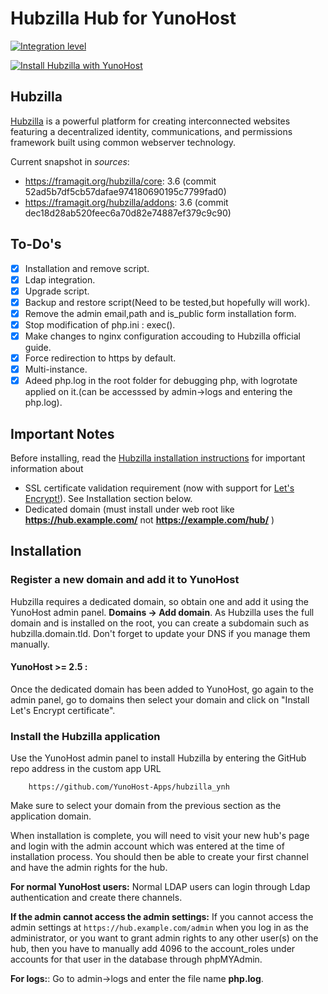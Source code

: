 # Hubzilla Hub for YunoHost

[![Integration level](https://dash.yunohost.org/integration/hubzilla.svg)](https://ci-apps.yunohost.org/jenkins/job/hubzilla%20%28Community%29/lastBuild/consoleFull)

[![Install Hubzilla with YunoHost](https://install-app.yunohost.org/install-with-yunohost.png)](https://install-app.yunohost.org/?app=hubzilla)


## Hubzilla
[Hubzilla](http://hubzilla.org) is a powerful platform for creating interconnected websites featuring a decentralized identity, communications, and permissions framework built using common webserver technology.


Current snapshot in *sources*:

* https://framagit.org/hubzilla/core: 3.6 (commit 52ad5b7df5cb57dafae974180690195c7799fad0)
* https://framagit.org/hubzilla/addons: 3.6 (commit dec18d28ab520feec6a70d82e74887ef379c9c90)

## To-Do's
- [X] Installation and remove script.
- [X] Ldap integration.
- [X] Upgrade script.
- [X] Backup and restore script(Need to be tested,but hopefully will work).
- [X] Remove the admin email,path and is_public form installation form.
- [X] Stop modification of php.ini : exec().
- [X] Make changes to nginx configuration accouding to Hubzilla official guide.
- [X] Force redirection to https by default.
- [X] Multi-instance.
- [X] Adeed php.log in the root folder for debugging php, with logrotate applied on it.(can be accesssed by admin->logs and entering the php.log).

## Important Notes

Before installing, read the [Hubzilla installation instructions](https://framagit.org/hubzilla/core/blob/master/install/INSTALL.txt) for important information about

- SSL certificate validation requirement (now with support for [Let's Encrypt!](https://letsencrypt.org)). See Installation section below.
- Dedicated domain (must install under web root like **https://hub.example.com/** not **https://example.com/hub/** )


## Installation

### Register a new domain and add it to YunoHost
Hubzilla requires a dedicated domain, so obtain one and add it using the YunoHost admin panel. **Domains -> Add domain**. As Hubzilla uses the full domain and is installed on the root, you can create a subdomain such as hubzilla.domain.tld. Don't forget to update your DNS if you manage them manually.

#### YunoHost >= 2.5 :
Once the dedicated domain has been added to YunoHost, go again to the admin panel, go to domains then select your domain and click on "Install Let's Encrypt certificate".

### Install the Hubzilla application
Use the YunoHost admin panel to install Hubzilla by entering the GitHub repo address in the custom app URL

		https://github.com/YunoHost-Apps/hubzilla_ynh

Make sure to select your domain from the previous section as the application domain.

When installation is complete, you will need to visit your new hub's page and login with the admin account which was entered at the time of installation process. You should then be able to create your first channel and have the admin rights for the hub.

**For normal YunoHost users:** Normal LDAP users can login through Ldap authentication and create there channels.

**If the admin cannot access the admin settings:** If you cannot access the admin settings at `https://hub.example.com/admin` when you log in as the administrator, or you want to grant admin rights to any other user(s) on the hub, then you have to manually add 4096 to the account_roles under accounts for that user in the database through phpMYAdmin.

**For logs:**: Go to admin->logs and enter the file name **php.log**. 
